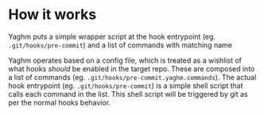 # How it works
Yaghm puts a simple wrapper script at the hook entrypoint (eg. `.git/hooks/pre-commit`) and a list of commands with matching name 

Yaghm operates based on a config file, which is treated as a wishlist of what hooks *should* be enabled in the target repo. These are composed into a list of commands (eg. `.git/hooks/pre-commit.yaghm.commands`). The actual hook entrypoint (eg. `.git/hooks/pre-commit`) is a simple shell script that calls each command in the list. This shell script will be triggered by git as per the normal hooks behavior.

